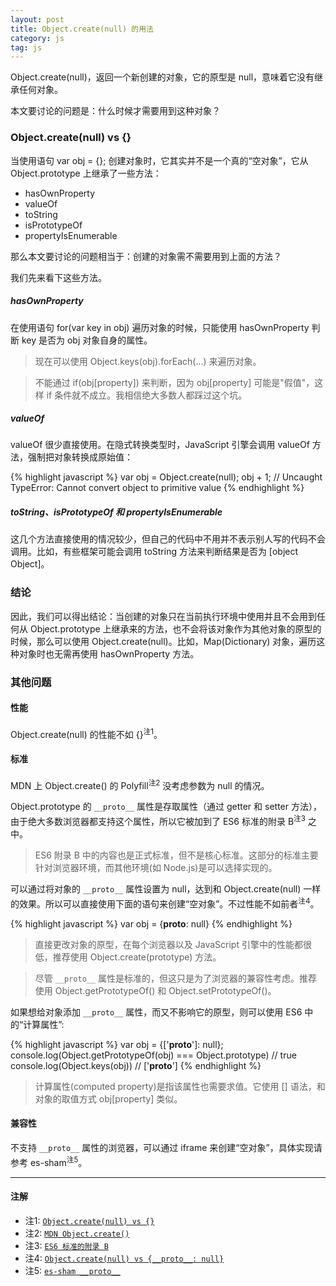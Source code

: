 ```yaml
---
layout: post
title: Object.create(null) 的用法
category: js
tag: js
---
```


Object.create(null)，返回一个新创建的对象，它的原型是 null，意味着它没有继承任何对象。

本文要讨论的问题是：什么时候才需要用到这种对象？

### Object.create(null) vs {}

当使用语句 var obj = {}; 创建对象时，它其实并不是一个真的“空对象”，它从 Object.prototype 上继承了一些方法：

  * hasOwnProperty
  * valueOf
  * toString
  * isPrototypeOf
  * propertyIsEnumerable

那么本文要讨论的问题相当于：创建的对象需不需要用到上面的方法？

我们先来看下这些方法。

##### hasOwnProperty

在使用语句 for(var key in obj) 遍历对象的时候，只能使用 hasOwnProperty 判断 key 是否为 obj 对象自身的属性。

>现在可以使用 Object.keys(obj).forEach(...) 来遍历对象。

>不能通过 if(obj[property]) 来判断，因为 obj[property] 可能是"假值"，这样 if 条件就不成立。我相信绝大多数人都踩过这个坑。

##### valueOf

valueOf 很少直接使用。在隐式转换类型时，JavaScript 引擎会调用 valueOf 方法，强制把对象转换成原始值：

{% highlight javascript %}
var obj = Object.create(null);
obj + 1;
// Uncaught TypeError: Cannot convert object to primitive value
{% endhighlight %}

##### toString、isPrototypeOf 和 propertyIsEnumerable

这几个方法直接使用的情况较少，但自己的代码中不用并不表示别人写的代码不会调用。比如，有些框架可能会调用 toString 方法来判断结果是否为 [object Object]。

### 结论

因此，我们可以得出结论：当创建的对象只在当前执行环境中使用并且不会用到任何从 Object.prototype 上继承来的方法，也不会将该对象作为其他对象的原型的时候，那么可以使用 Object.create(null)。比如，Map(Dictionary) 对象，遍历这种对象时也无需再使用 hasOwnProperty 方法。

### 其他问题

#### 性能

Object.create(null) 的性能不如 {}<sup>注1</sup>。

#### 标准

MDN 上 Object.create() 的 Polyfill<sup>注2</sup> 没考虑参数为 null 的情况。

Object.prototype 的 `__proto__` 属性是存取属性（通过 getter 和 setter 方法），由于绝大多数浏览器都支持这个属性，所以它被加到了 ES6 标准的附录 B<sup>注3</sup> 之中。

>ES6 附录 B 中的内容也是正式标准，但不是核心标准。这部分的标准主要针对浏览器环境，而其他环境(如 Node.js)是可以选择实现的。

可以通过将对象的 `__proto__` 属性设置为 null，达到和 Object.create(null) 一样的效果。所以可以直接使用下面的语句来创建“空对象”。不过性能不如前者<sup>注4</sup>。

{% highlight javascript %}
var obj = {__proto__: null}
{% endhighlight %}

>直接更改对象的原型，在每个浏览器以及 JavaScript 引擎中的性能都很低，推荐使用 Object.create(prototype) 方法。

>尽管 `__proto__` 属性是标准的，但这只是为了浏览器的兼容性考虑。推荐使用 Object.getPrototypeOf() 和 Object.setPrototypeOf()。

如果想给对象添加 `__proto__` 属性，而又不影响它的原型，则可以使用 ES6 中的“计算属性”:

{% highlight javascript %}
var obj = {['__proto__']: null};
console.log(Object.getPrototypeOf(obj) === Object.prototype) // true
console.log(Object.keys(obj)) // ['__proto__']
{% endhighlight %}

>计算属性(computed property)是指该属性也需要求值。它使用 [] 语法，和对象的取值方式 obj[property] 类似。

#### 兼容性

不支持 `__proto__` 属性的浏览器，可以通过 iframe 来创建“空对象”，具体实现请参考 es-sham<sup>注5</sup>。

---

#### 注解
* 注1: [`Object.create(null) vs {}`](https://jsperf.com/object-create-null-vs-literal/2)
* 注2: [`MDN Object.create()`](https://developer.mozilla.org/en-US/docs/Web/JavaScript/Reference/Global_Objects/Object/create)
* 注3: [`ES6 标准的附录 B`](http://www.ecma-international.org/ecma-262/6.0/#sec-additional-properties-of-the-object.prototype-object)
* 注4: [`Object.create(null) vs {__proto__: null}`](https://jsperf.com/object-create-null-vs-literal/24)
* 注5: [`es-sham __proto__`](https://github.com/es-shims/es5-shim/blob/master/es5-sham.js#LC195)


[1]: http://stackoverflow.com/questions/32262809/is-it-bad-practice-to-use-object-createnull-versus
[2]: http://ferrante.pl/frontend/javascript/objectcreate-history-and-memory-leaks/
[3]: http://javascript.crockford.com/prototypal.html
[4]: http://www.devthought.com/2012/01/18/an-object-is-not-a-hash/
[5]: http://www.2ality.com/2012/01/objects-as-maps.html
[6]: http://hax.iteye.com/blog/1663476
[7]: https://www.nczonline.net/blog/2008/07/10/naked-javascript-objects/
